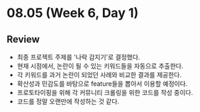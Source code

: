 # 08.05 (Week 6, Day 1)
## Review
- 최종 프로젝트 주제를 '나락 감지기'로 결정했다.
- 현재 시점에서, 논란이 될 수 있는 키워드들을 자동으로 추출한다.
- 각 키워드를 과거 논란이 되었던 사례와 비교한 결과를 제공한다.
- 확산성과 민감도를 바탕으로 feature들을 뽑아서 이용할 예정이다.
- 프로토타이핑을 위해 각 커뮤니티 크롤링을 위한 코드를 작성 중이다.
- 코드를 정말 오랜만에 작성하는 것 같다.
